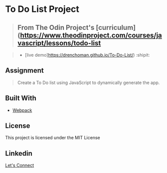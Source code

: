 # To Do List Project

> ## From The Odin Project's [curriculum](https://www.theodinproject.com/courses/javascript/lessons/todo-list

> - [live demo]https://drenchoman.github.io/To-Do-List/) :shipit:

## Assignment
> Create a To Do list using JavaScript to dynamically generate the app.

## Built With
* [Webpack](https://webpack.js.org/)

## License
This project is licensed under the MIT License

## Linkedin
[Let's Connect](https://www.linkedin.com/in/oscar-harron-87228a164/)
